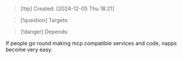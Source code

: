 
>[!tip] Created: [2024-12-05 Thu 18:21]

>[!question] Targets: 

>[!danger] Depends: 

If people go round making mcp compatible services and code, napps become very easy.